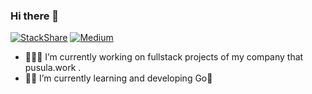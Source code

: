 ### Hi there 👋



[![StackShare](http://img.shields.io/badge/tech-stack-0690fa.svg?style=flat)](https://stackshare.io/kemaleb/stack-towards-the-moon)
[![Medium](https://img.shields.io/badge/medium-kemaleb-brightgreen)](https://kemaleb.medium.com)

- 👨🏽‍💻 I’m currently working on fullstack projects of my company that pusula.work .
- 🦾🚀  I’m currently learning and developing Go🦦
